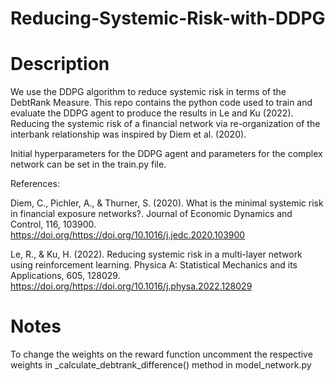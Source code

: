 # Reducing-Systemic-Risk-with-DDPG

# Description
We use the DDPG algorithm to reduce systemic risk in terms of the DebtRank Measure. This repo contains the python code used to train and evaluate the DDPG agent to produce the results in Le and Ku (2022). Reducing the systemic risk of a financial network via re-organization of the interbank relationship was inspired by Diem et al. (2020). 

Initial hyperparameters for the DDPG agent and parameters for the complex network can be set in the train.py file.

References:

Diem, C., Pichler, A., & Thurner, S. (2020). What is the minimal systemic risk in financial exposure networks?. Journal of Economic Dynamics and Control, 116, 103900. https://doi.org/https://doi.org/10.1016/j.jedc.2020.103900

Le, R., & Ku, H. (2022). Reducing systemic risk in a multi-layer network using reinforcement learning. Physica A: Statistical Mechanics and its Applications, 605, 128029. https://doi.org/https://doi.org/10.1016/j.physa.2022.128029

# Notes
To change the weights on the reward function uncomment the respective weights in _calculate_debtrank_difference() method in model_network.py
